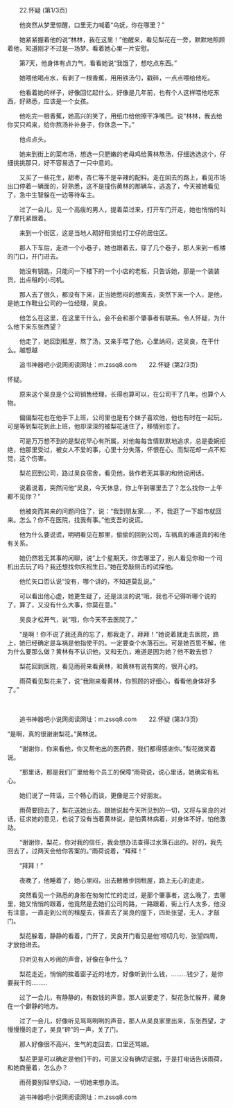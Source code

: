 　　22.怀疑 (第1/3页)

　　他突然从梦里惊醒，口里无力喊着“乌妩，你在哪里？”

　　她紧紧握着他的说“林林，我在这里！”他醒来，看见梨花在一旁，默默地照顾着他，知道刚才不过是一场梦。看着她心里一片安慰。

　　第7天，他身体有点力气，看看她说“我饿了，想吃点东西。”

　　她喂他喝点水，有剥了一根香蕉，用用铁汤勺，戳碎，一点点喂给他吃。

　　他看着她的样子，好像回忆起什么，好像是几年前，也有个人这样喂他吃东西，好熟悉，应该是一个女孩。

　　他吃完一根香蕉，她高兴的笑了，用纸巾给他擦干净嘴巴。说“林林，我去给你买只鸡来，给你熬汤补补身子，你休息一下。”

　　他点点头。

　　她来到街上的菜市场，想选一只肥嫩的老母鸡给黄林熬汤，仔细选选这个，仔细挑挑那只，好不容易选了一只中意的。

　　又买了一些花生，甜枣，杏仁等不是辛辣的配料。走在回去的路上，看见市场出口停着一辆面的，好熟悉，这不是撞伤黄林的那辆车，逃逸了，今天被她看见了，急中生智躲在一边等待车主。

　　过了一会儿，见一个高瘦的男人，提着菜过来，打开车门开走，她也悄悄的叫了摩托紧跟着。

　　来到一个街区，这是当地人砌好租赁给打工仔的居住区。

　　那人下车后，走进一个小巷子，她也跟着去，穿了几个巷子，那人来到一栋楼的门口，开门进去。

　　她没有钥匙，只能问一下楼下的一个小店的老板，只告诉她，那是一个装装货，出点租的小司机。

　　那人去了很久，都没有下来，正当她憋闷的想离去，突然下来一个人，是他，是她工作鞋业公司的一位经理，吴良。

　　他怎么在这里，在这里干什么，会不会和那个肇事者有联系。令人怀疑，为什么他下来东张西望？

　　他走了，她回到租屋，熬了汤，又亲手喂了他，心里纳闷，这吴良，在干什么。越想越

　　追书神器吧小说网阅读网址：m.zssq8.com　　22.怀疑 (第2/3页)

怀疑。

　　原来这个吴良是个公司销售经理，长得也算可以，在公司干了几年，也算个人物。

　　偏偏梨花也在他手下上班，公司里也是有个妹子喜欢他，他也有时在一起玩，可是等到梨花到此上班，他却深深的被梨花迷住了，移情别恋了。

　　可是万万想不到的是梨花早心有所属，对他每每含情默默地追求，总是委婉拒绝，他那里受过，被女人不爱的事，心里十分失落，怀恨在心。而梨花却一点不知觉，这个伤害。

　　梨花回到公司，路过吴良宿舍，看见他，装作若无其事的和他说闲话。

　　说着说着，突然问他“吴良，今天休息，你上午到哪里去了？怎么找你一上午都不见你？”

　　他被突而其来的问题问住了，说：“我到朋友家…，不，我逛了一下超市就回来。怎么？你不在医院，找我有事。”他支吾的说谎。

　　他为什么要说谎，明明看见在那里，偷偷的回到公司，车祸真的难道真的和他有关系。

　　她仍然若无其事的闲聊，说“上个星期天，你去哪里了，别人看见你和一个司机出去玩了吗？我还想找你庆祝生日。”她在旁敲侧击的试探他。

　　他忙矢口否认说“没有，哪个讲的，不知道莫乱说。”

　　可以看出他心虚，她更生疑了，还是淡淡的说“哦，我也不记得听哪个说的了，算了，又没有什么大事，你莫在意。”

　　吴良才松开气，说“哦，你今天不去医院了。”

　　“是啊！你不说了我还真的忘了，那我走了，拜拜！”她说着就走去医院，路上，她已经确定是车祸是他指使干的。一定要查个水落石出。可是她百思不解，他为什么要那么做？黄林有不认识他，又和无仇，难道是因为她？他不敢去想？

　　梨花回到医院，看见雨荷来看黄林，和黄林有说有笑的，很开心的。

　　雨荷看见梨花来了，说“我刚来看黄林，你照顾的好细心，看看他身体好多了。”

　　

　　追书神器吧小说网阅读网址：m.zssq8.com　　22.怀疑 (第3/3页)

“是啊，真的很谢谢梨花。”黄林说。

　　“谢谢你，你来看他，你又帮他出的医药费，我们都得感谢你。”梨花微笑着说。

　　“那里话，那是我们厂里给每个员工的保障”雨荷说，说心里话，她确实有私心。

　　她们说了一阵话，三个畅心而谈，更像是三个好朋友。

　　雨荷要回去了，梨花送她出去。跟她说起今天所见到的一切，又将与吴良的对话，征求她的意见，也说了没有当着黄林说，是怕黄林病着，对身体不好，怕他激动。

　　“谢谢你，梨花，你对我的信任，我会想办法查得过水落石出的。好的，我先回去了，过两天会给你答案的。”雨荷说着，“拜拜！”

　　“拜拜！”

　　夜晚了，他睡着了，她心里闷，出去散散步回租屋，路上无心的走走。

　　突然看见一个熟悉的身影在匆匆忙忙的走过，是那个肇事者，这么晚了，去哪里，她又悄悄的跟着，他竟然是去她们公司的路，一路跟着，街上行人太多，他没有注意，一直走到公司的租屋去，径直去了吴良的屋下，四处张望，无人，才敲门。

　　梨花躲着，静静的看着，门开了，吴良开门看见是他‘唠叨几句，张望四周，才放他进去。

　　只听见有人吵闹的声音，好像在争什么？

　　梨花走近，悄悄的挨着窗子近的地方，好像听到什么钱，………钱少了，是你要我干的………

　　过了一会儿，有静静的，有数钱的声音。那人说要走了，梨花急忙躲开，藏身在一个僻静的地方。

　　过了一会儿，好像听见骂骂咧咧的声音，那人从吴良家里出来，东张西望，才慢慢慢的走了，吴良“砰”的一声，关了门。

　　那人好像很不高兴，生气的走回去，口里还骂娘。

　　梨花更是可以确定是他们干的，可是又没有确切证据，于是打电话告诉雨荷，和她商量着，怎么办？

　　雨荷要别轻举幻动，一切她来想办法。

　　追书神器吧小说网阅读网址：m.zssq8.com